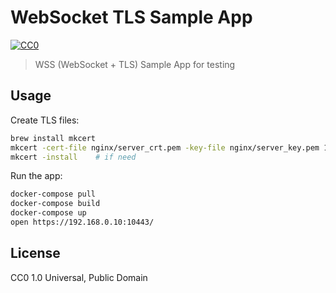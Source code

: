 WebSocket TLS Sample App
========================

[![CC0](http://img.shields.io/badge/license-CC0-blue.svg?style=flat)](LICENSE)

> WSS (WebSocket + TLS) Sample App for testing

Usage
-----

Create TLS files:

```sh
brew install mkcert
mkcert -cert-file nginx/server_crt.pem -key-file nginx/server_key.pem 192.168.0.10
mkcert -install    # if need
```

Run the app:

```sh
docker-compose pull
docker-compose build
docker-compose up
open https://192.168.0.10:10443/
```

License
-------

CC0 1.0 Universal, Public Domain
